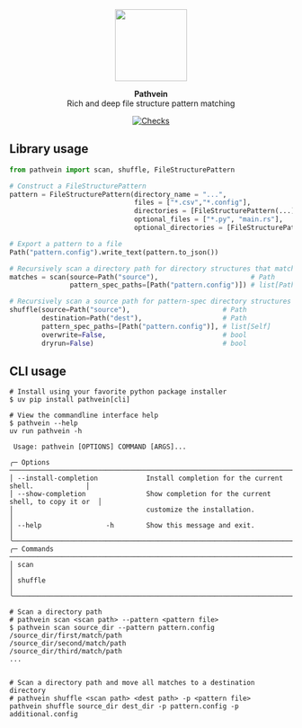 <!-- markdownlint-disable MD033 MD041 -->
<div align="center">
  <picture>
    <img alt="" src="logo.png" width="128">
  </picture>
  <p>
    <b>Pathvein</b>
    <br />
    Rich and deep file structure pattern matching
  </p>
  <p>
    <a href="https://github.com/alexjbuck/pathvein/actions/workflows/check.yaml">
      <img alt="Checks" src="https://github.com/alexjbuck/pathvein/actions/workflows/check.yaml/badge.svg">
    </a>
  </p>
</div>
<!-- markdownlint-restore MD033 MD041 -->

## Library usage

```python
from pathvein import scan, shuffle, FileStructurePattern

# Construct a FileStructurePattern
pattern = FileStructurePattern(directory_name = "...",                            # str
                               files = ["*.csv","*.config"],                      # list[str]
                               directories = [FileStructurePattern(...)],         # list[Self]
                               optional_files = ["*.py", "main.rs"],              # list[str]
                               optional_directories = [FileStructurePattern(...)] # list[Self]

# Export a pattern to a file
Path("pattern.config").write_text(pattern.to_json())

# Recursively scan a directory path for directory structures that match the requirements
matches = scan(source=Path("source"),                       # Path
               pattern_spec_paths=[Path("pattern.config")]) # list[Path]

# Recursively scan a source path for pattern-spec directory structures and copy them to the destination
shuffle(source=Path("source"),                       # Path
        destination=Path("dest"),                    # Path
        pattern_spec_paths=[Path("pattern.config")], # list[Self]
        overwrite=False,                             # bool
        dryrun=False)                                # bool
```

## CLI usage

```shell
# Install using your favorite python package installer
$ uv pip install pathvein[cli]

# View the commandline interface help
$ pathvein --help
uv run pathvein -h

 Usage: pathvein [OPTIONS] COMMAND [ARGS]...

╭─ Options ─────────────────────────────────────────────────────────────────────────────╮
│ --install-completion            Install completion for the current shell.             │
│ --show-completion               Show completion for the current shell, to copy it or  │
│                                 customize the installation.                           │
│ --help                -h        Show this message and exit.                           │
╰───────────────────────────────────────────────────────────────────────────────────────╯
╭─ Commands ────────────────────────────────────────────────────────────────────────────╮
│ scan                                                                                  │
│ shuffle                                                                               │
╰───────────────────────────────────────────────────────────────────────────────────────╯

# Scan a directory path
# pathvein scan <scan path> --pattern <pattern file>
$ pathvein scan source_dir --pattern pattern.config
/source_dir/first/match/path
/source_dir/second/match/path
/source_dir/third/match/path
...


# Scan a directory path and move all matches to a destination directory
# pathvein shuffle <scan path> <dest path> -p <pattern file>
pathvein shuffle source_dir dest_dir -p pattern.config -p additional.config
```

